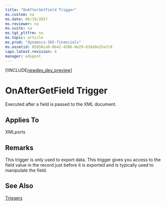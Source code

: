 ```yaml
---
title: "OnAfterGetField Trigger"
ms.custom: na
ms.date: 06/19/2017
ms.reviewer: na
ms.suite: na
ms.tgt_pltfrm: na
ms.topic: article
ms.prod: "dynamics-365-financials"
ms.assetid: 85858ca9-8b42-4386-8e29-63da9a15a7c0
caps.latest.revision: 4
manager: edupont
---
```


[!INCLUDE[newdev_dev_preview](../includes/newdev_dev_preview.md)]

# OnAfterGetField Trigger
Executed after a field is passed to the XML document.  
  
## Applies To  
 XMLports  
  
## Remarks  
 This trigger is only used to export data. This trigger gives you access to the field value in the record just before it is exported and is typically used to manipulate the field.  
  
## See Also  
 [Triggers](devenv-triggers.md)